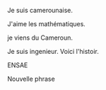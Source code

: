 Je suis camerounaise.

J'aime les mathématiques.

je viens du Cameroun.

Je suis ingenieur.
Voici l'histoir.

ENSAE

Nouvelle phrase
